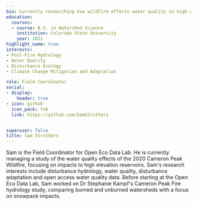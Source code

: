 ```yaml
---
bio: Currently researching how wildfire effects water quality in high elevation reservoirs 
education:
  courses:
  - course: B.S. in Watershed Science
    institution: Colorado State University
    year: 2021
highlight_name: true
interests:
- Post-Fire Hydrology
- Water Quality
- Disturbance Ecology 
- Climate Change Mitigation and Adaptation

role: Field Coordinator
social:
- display:
    header: true
- icon: github
  icon_pack: fab
  link: https://github.com/SamStruthers


superuser: false
title: Sam Struthers
---
```


Sam is the Field Coordinator for Open Eco Data Lab. He is currently managing a study of the water quality effects of the 2020 Cameron Peak Wildfire, focusing on impacts to high elevation reservoirs. Sam's research interests include disturbance hydrology, water quality, disturbance adaptation and open access water quality data. Before starting at the Open Eco Data Lab, Sam worked on Dr Stephanie Kampf's Cameron Peak Fire hydrology study, comparing burned and unburned watersheds with a focus on snowpack impacts. 



